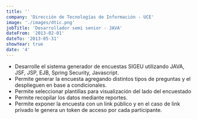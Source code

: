 ```yaml
---
title: ''
company: 'Dirección de Tecnologías de Información - UCE'
image: './images/dtic.png'
jobTitle: 'Desarrollador semi senior - JAVA'
dateFrom: '2013-02-01'
dateTo: '2013-05-31'
showYear: true
date: '4'
---
```

- Desarrolle el sistema generador de encuestas SIGEU utilizando JAVA, JSF, JSP, EJB, Spring Security, Javascript.
 - Permite generar la encuesta agregando distintos tipos de preguntas y el desplieguen en base a condicionales. 
 - Permite seleccionar plantillas para visualización del lado del encuestado
 - Permite recopilar los datos mediante reportes.
 - Permite exponer la encuesta con un link público y en el caso de link privado le genera un token de acceso por cada participante.
